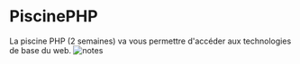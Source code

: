 # PiscinePHP
La piscine PHP (2 semaines) va vous permettre d'accéder aux technologies de base du web.
![notes](https://media.discordapp.net/attachments/365474047745589249/639517680784900129/Screen_Shot_2019-10-31_at_6.33.38_PM.png)
